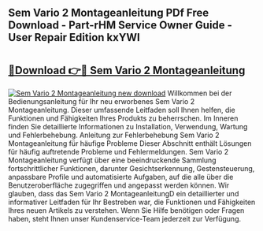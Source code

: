 ## Sem Vario 2 Montageanleitung PDf Free Download - Part-rHM Service Owner Guide - User Repair Edition kxYWI

# <h2><a href="http://df7llc4.blite.top/?on=Sem+Vario+2+Montageanleitung">🔗Download 👉🔴 Sem Vario 2 Montageanleitung</a></h2>

[![Sem Vario 2 Montageanleitung new download](https://i.imgur.com/lujVjoI.png)](http://df7llc4.blite.top/?on=Sem+Vario+2+Montageanleitung)
Willkommen bei der Bedienungsanleitung für Ihr neu erworbenes Sem Vario 2 Montageanleitung. Dieser umfassende Leitfaden soll Ihnen helfen, die Funktionen und Fähigkeiten Ihres Produkts zu beherrschen. Im Inneren finden Sie detaillierte Informationen zu Installation, Verwendung, Wartung und Fehlerbehebung. Anleitung zur Fehlerbehebung Sem Vario 2 Montageanleitung für häufige Probleme Dieser Abschnitt enthält Lösungen für häufig auftretende Probleme und Fehlermeldungen. Sem Vario 2 Montageanleitung verfügt über eine beeindruckende Sammlung fortschrittlicher Funktionen, darunter Gesichtserkennung, Gestensteuerung, anpassbare Profile und automatisierte Aufgaben, auf die alle über die Benutzeroberfläche zugegriffen und angepasst werden können. Wir glauben, dass das Sem Vario 2 MontageanleitungD ein detaillierter und informativer Leitfaden für Ihr Bestreben war, die Funktionen und Fähigkeiten Ihres neuen Artikels zu verstehen. Wenn Sie Hilfe benötigen oder Fragen haben, steht Ihnen unser Kundenservice-Team jederzeit zur Verfügung.
